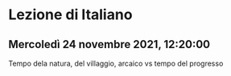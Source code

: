 # Lezione di Italiano
## Mercoledì 24 novembre 2021, 12:20:00

Tempo dela natura, del villaggio, arcaico vs tempo del progresso
<!--stackedit_data:
eyJoaXN0b3J5IjpbLTE1NzU2NDMwODBdfQ==
-->